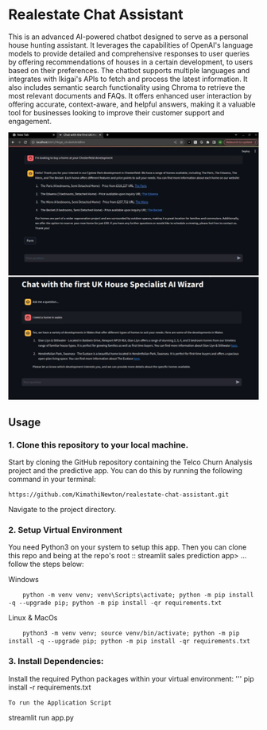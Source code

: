 # Realestate Chat Assistant
This is an advanced AI-powered chatbot designed to serve as a personal house hunting assistant. It leverages the capabilities of OpenAI's language models to provide detailed and comprehensive responses to user queries by offering recommendations of houses in a certain development, to users based on their preferences. The chatbot supports multiple languages and integrates with Ikigai's APIs to fetch and process the latest information. It also includes semantic search functionality using Chroma to retrieve the most relevant documents and FAQs. It offers enhanced user interaction by offering accurate, context-aware, and helpful answers, making it a valuable tool for businesses looking to improve their customer support and engagement.

![Chesterfield](Images/Chest.jpg)
![Wales](Images/wales.jpg)


## Usage
### 1. Clone this repository to your local machine.
Start by cloning the GitHub repository containing the Telco Churn Analysis project and the predictive app. You can do this by running the following command in your terminal:
```
https://github.com/KimathiNewton/realestate-chat-assistant.git
```
Navigate to the project directory.
### 2. Setup Virtual Environment
You need Python3 on your system to setup this app. Then you can clone this repo and being at the repo's root :: streamlit sales prediction app> ... follow the steps below:

Windows
```
    python -m venv venv; venv\Scripts\activate; python -m pip install -q --upgrade pip; python -m pip install -qr requirements.txt 
```
Linux & MacOs
```
    python3 -m venv venv; source venv/bin/activate; python -m pip install -q --upgrade pip; python -m pip install -qr requirements.txt  
```
### 3. Install Dependencies:
Install the required Python packages within your virtual environment:
'''
pip install -r requirements.txt
```
To run the Application Script
```
streamlit run app.py
```

